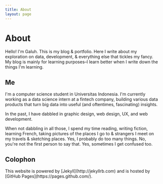 ```yaml
---
title: About
layout: page
---
```


<h1>About</h1>

Hello! I'm Galuh. This is my blog &amp; portfolio. Here I write about my exploration on data, development, &amp; everything else that tickles my fancy. My blog is mainly for learning purposes&ndash;I learn better when I write down the things I'm learning.

<h2>Me</h2>
I'm a computer science student in Universitas Indonesia. I'm currently working as a data science intern at a fintech company, building various data products that turn big data into useful (and oftentimes, fascinating) insights.

In the past, I have dabbled in graphic design, web design, UX, and web development.

When not dabbling in all those, I spend my time reading, writing fiction, learning French, taking pictures of the places I go to &amp; strangers I meet on my travels &amp; sketching places. Yes, I probably do too many things. No, you're not the first person to say that. Yes, sometimes I get confused too. 

<h2>Colophon</h2>
This website is powered by [Jekyll](http://jekyllrb.com) and is hosted by [GitHub Pages](https://pages.github.com/).

